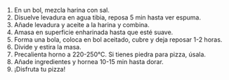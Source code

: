

<ol>
  <li>En un bol, mezcla harina con sal.</li>
  <li>Disuelve levadura en agua tibia, reposa 5 min hasta ver espuma.</li>
  <li>Añade levadura y aceite a la harina y combina.</li>
  <li>Amasa en superficie enharinada hasta que esté suave.</li>
  <li>Forma una bola, coloca en bol aceitado, cubre y deja reposar 1-2 horas.</li>
  <li>Divide y estira la masa.</li>
  <li>Precalienta horno a 220-250°C. Si tienes piedra para pizza, úsala.</li>
  <li>Añade ingredientes y hornea 10-15 min hasta dorar.</li>
  <li>¡Disfruta tu pizza!</li>
</ol>